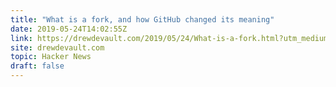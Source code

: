 ```yaml
---
title: "What is a fork, and how GitHub changed its meaning"
date: 2019-05-24T14:02:55Z
link: https://drewdevault.com/2019/05/24/What-is-a-fork.html?utm_medium=RSS&utm_source=hune
site: drewdevault.com
topic: Hacker News
draft: false
---
```

